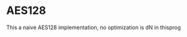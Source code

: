 # AES128                                                          
This a naive  AES128 implementation, no optimization is dN in thisprog  
          
              
